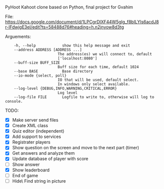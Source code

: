 PyHoot
Kahoot clone based on Python, final project for Gvahim

File:
https://docs.google.com/document/d/1LPCgrDlXF44W5gIg_f8bILYIs6acdJ8r-IFdwjgE3eI/edit?ts=58488d76#heading=h.n2jnyow8d3tg

Arguements:

        -h, --help            show this help message and exit
        --address ADDRESS [ADDRESS ...]
                            The address(es) we will connect to, default
                            ['localhost:8080']
        --buff-size BUFF_SIZE
                            Buff size for each time, default 1024
        --base BASE           Base directory
        --io-mode {select, poll}
                            IO that will be used, default select.
                            In windows only select available.
        --log-level {DEBUG,INFO,WARNING,CRITICAL,ERROR}
                            Log level
        --log-file FILE       Logfile to write to, otherwise will log to console.

TODO:
- [X] Make server send files
- [X] Create XML class
- [X] Quiz editor (independent)
- [X] Add support to services
- [X] Registrater players
- [X] Show question on the screen and move to the next part (timer)
- [X] Get answers and analyze them
- [X] Update database of player with score
- [ ] Show answer
- [X] Show leaderboard
- [ ] End of game
- [ ] Hide\ Find string in picture
